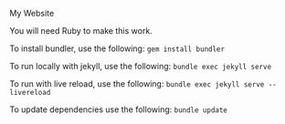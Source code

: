My Website

You will need Ruby to make this work.

To install bundler, use the following:
```gem install bundler```

To run locally with jekyll, use the following:
```bundle exec jekyll serve```

To run with live reload, use the following:
```bundle exec jekyll serve --livereload```

To update dependencies use the following:
```bundle update```